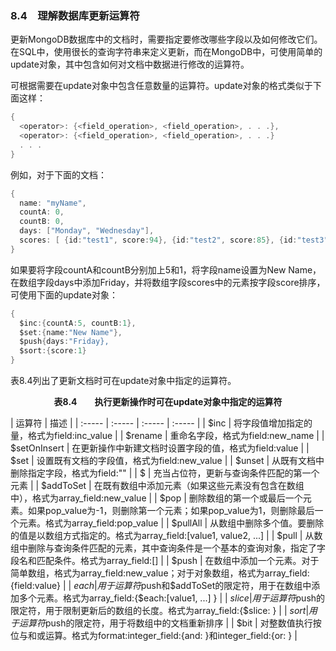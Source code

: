 ### 8.4　理解数据库更新运算符

更新MongoDB数据库中的文档时，需要指定要修改哪些字段以及如何修改它们。在SQL中，使用很长的查询字符串来定义更新，而在MongoDB中，可使用简单的update对象，其中包含如何对文档中数据进行修改的运算符。

可根据需要在update对象中包含任意数量的运算符。update对象的格式类似于下面这样：

```go
{
  <operator>: {<field_operation>, <field_operation>, . . .},
  <operator>: {<field_operation>, <field_operation>, . . .}
  . . .
}
```

例如，对于下面的文档：

```go
{
  name: "myName",
  countA: 0,
  countB: 0,
  days: ["Monday", "Wednesday"],
  scores: [ {id:"test1", score:94}, {id:"test2", score:85}, {id:"test3", score:97}]
}
```

如果要将字段countA和countB分别加上5和1，将字段name设置为New Name，在数组字段days中添加Friday，并将数组字段scores中的元素按字段score排序，可使用下面的update对象：

```go
{
  $inc:{countA:5, countB:1},
  $set:{name:"New Name"},
  $push{days:"Friday},
  $sort:{score:1}
}
```

表8.4列出了更新文档时可在update对象中指定的运算符。

<center class="my_markdown"><b class="my_markdown">表8.4　　执行更新操作时可在update对象中指定的运算符</b></center>

| 运算符 | 描述 |
| :-----  | :-----  | :-----  | :-----  |
| $inc | 将字段值增加指定的量，格式为field:inc_value |
| $rename | 重命名字段，格式为field:new_name |
| $setOnInsert | 在更新操作中新建文档时设置字段的值，格式为field:value |
| $set | 设置既有文档的字段值，格式为field:new_value |
| $unset | 从既有文档中删除指定字段，格式为field:"" |
| $ | 充当占位符，更新与查询条件匹配的第一个元素 |
| $addToSet | 在既有数组中添加元素（如果这些元素没有包含在数组中），格式为array_field:new_value |
| $pop | 删除数组的第一个或最后一个元素。如果pop_value为-1，则删除第一个元素；如果pop_value为1，则删除最后一个元素。格式为array_field:pop_value |
| $pullAll | 从数组中删除多个值。要删除的值是以数组方式指定的。格式为array_field:[value1, value2, ...] |
| $pull | 从数组中删除与查询条件匹配的元素，其中查询条件是一个基本的查询对象，指定了字段名和匹配条件。格式为array_field:[<query>] |
| $push | 在数组中添加一个元素。对于简单数组，格式为array_field:new_value；对于对象数组，格式为array_field:{field:value} |
| $each | 用于运算符$push和$addToSet的限定符，用于在数组中添加多个元素。格式为array_field:{$each:[value1, ...] } |
| $slice | 用于运算符$push的限定符，用于限制更新后的数组的长度。格式为array_field:{$slice:<num> } |
| $sort | 用于运算符$push的限定符，用于将数组中的文档重新排序 |
| $bit | 对整数值执行按位与和或运算。格式为format:integer_field:{and:<integer> }和integer_field:{or:<integer> } |

